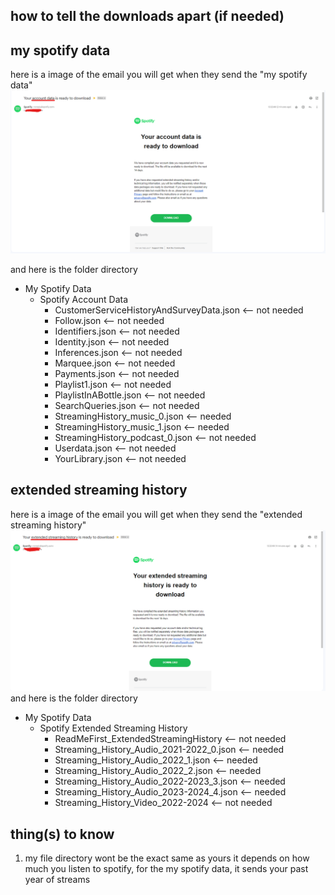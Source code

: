 ## how to tell the downloads apart (if needed)

## my spotify data
here is a image of the email you will get when they send the "my spotify data"
![see here](/ReadmeImages/AccountDataEmail.png)

and here is the folder directory
  - My Spotify Data
    - Spotify Account Data
      - CustomerServiceHistoryAndSurveyData.json <-- not needed
      - Follow.json <-- not needed
      - Identifiers.json <-- not needed
      - Identity.json <-- not needed
      - Inferences.json <-- not needed
      - Marquee.json <-- not needed
      - Payments.json <-- not needed
      - Playlist1.json <-- not needed
      - PlaylistInABottle.json <-- not needed
      - SearchQueries.json <-- not needed
      - StreamingHistory_music_0.json <-- needed
      - StreamingHistory_music_1.json <-- needed
      - StreamingHistory_podcast_0.json <-- not needed
      - Userdata.json <-- not needed
      - YourLibrary.json <-- not needed

## extended streaming history
here is a image of the email you will get when they send the "extended streaming history"
![see here](ReadmeImages/ExtendedStreamingHistoryEmail.png)
and here is the folder directory
  - My Spotify Data
    - Spotify Extended Streaming History
      - ReadMeFirst_ExtendedStreamingHistory <-- not needed 
      - Streaming_History_Audio_2021-2022_0.json <-- needed
      - Streaming_History_Audio_2022_1.json <-- needed
      - Streaming_History_Audio_2022_2.json <-- needed
      - Streaming_History_Audio_2022-2023_3.json <-- needed
      - Streaming_History_Audio_2023-2024_4.json <-- needed
      - Streaming_History_Video_2022-2024 <-- not needed
     
## thing(s) to know
1. my file directory wont be the exact same as yours it depends on how much you listen to spotify, for the my spotify data, it sends your past year of streams

